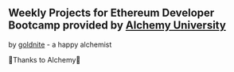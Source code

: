 ## Weekly Projects for Ethereum Developer Bootcamp provided by [Alchemy University](https://university.alchemy.com/)

by [goldnite](https://github.com/goldnite) - a happy alchemist

🙏Thanks to Alchemy🙏
